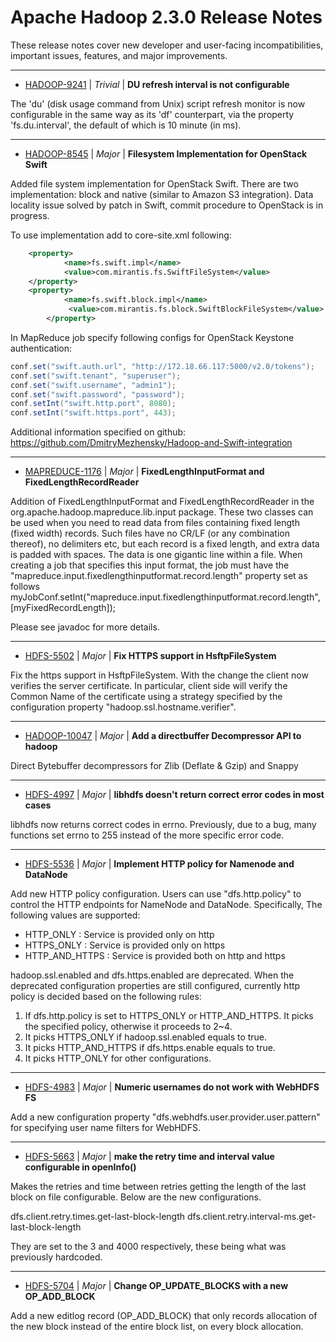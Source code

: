 
<!---
# Licensed to the Apache Software Foundation (ASF) under one
# or more contributor license agreements.  See the NOTICE file
# distributed with this work for additional information
# regarding copyright ownership.  The ASF licenses this file
# to you under the Apache License, Version 2.0 (the
# "License"); you may not use this file except in compliance
# with the License.  You may obtain a copy of the License at
#
#     http://www.apache.org/licenses/LICENSE-2.0
#
# Unless required by applicable law or agreed to in writing, software
# distributed under the License is distributed on an "AS IS" BASIS,
# WITHOUT WARRANTIES OR CONDITIONS OF ANY KIND, either express or implied.
# See the License for the specific language governing permissions and
# limitations under the License.
-->
# Apache Hadoop  2.3.0 Release Notes

These release notes cover new developer and user-facing incompatibilities, important issues, features, and major improvements.


---

* [HADOOP-9241](https://issues.apache.org/jira/browse/HADOOP-9241) | *Trivial* | **DU refresh interval is not configurable**

The 'du' (disk usage command from Unix) script refresh monitor is now configurable in the same way as its 'df' counterpart, via the property 'fs.du.interval', the default of which is 10 minute (in ms).


---

* [HADOOP-8545](https://issues.apache.org/jira/browse/HADOOP-8545) | *Major* | **Filesystem Implementation for OpenStack Swift**

<!-- markdown -->
Added file system implementation for OpenStack Swift.
There are two implementation: block and native (similar to Amazon S3 integration).
Data locality issue solved by patch in Swift, commit procedure to OpenStack is in progress.

To use implementation add to core-site.xml following:

```xml
	<property>
	        <name>fs.swift.impl</name>
	    	<value>com.mirantis.fs.SwiftFileSystem</value>
	</property>
	<property>
	    	<name>fs.swift.block.impl</name>
	         <value>com.mirantis.fs.block.SwiftBlockFileSystem</value>
        </property>
```

In MapReduce job specify following configs for OpenStack Keystone authentication:

```java
conf.set("swift.auth.url", "http://172.18.66.117:5000/v2.0/tokens");
conf.set("swift.tenant", "superuser");
conf.set("swift.username", "admin1");
conf.set("swift.password", "password");
conf.setInt("swift.http.port", 8080);
conf.setInt("swift.https.port", 443);
```

Additional information specified on github: https://github.com/DmitryMezhensky/Hadoop-and-Swift-integration


---

* [MAPREDUCE-1176](https://issues.apache.org/jira/browse/MAPREDUCE-1176) | *Major* | **FixedLengthInputFormat and FixedLengthRecordReader**

Addition of FixedLengthInputFormat and FixedLengthRecordReader in the org.apache.hadoop.mapreduce.lib.input package. These two classes can be used when you need to read data from files containing fixed length (fixed width) records. Such files have no CR/LF (or any combination thereof), no delimiters etc, but each record is a fixed length, and extra data is padded with spaces. The data is one gigantic line within a file. When creating a job that specifies this input format, the job must have the "mapreduce.input.fixedlengthinputformat.record.length" property set as follows myJobConf.setInt("mapreduce.input.fixedlengthinputformat.record.length",[myFixedRecordLength]);

Please see javadoc for more details.


---

* [HDFS-5502](https://issues.apache.org/jira/browse/HDFS-5502) | *Major* | **Fix HTTPS support in HsftpFileSystem**

Fix the https support in HsftpFileSystem. With the change the client now verifies the server certificate. In particular, client side will verify the Common Name of the certificate using a strategy specified by the configuration property "hadoop.ssl.hostname.verifier".


---

* [HADOOP-10047](https://issues.apache.org/jira/browse/HADOOP-10047) | *Major* | **Add a directbuffer Decompressor API to hadoop**

Direct Bytebuffer decompressors for Zlib (Deflate & Gzip) and Snappy


---

* [HDFS-4997](https://issues.apache.org/jira/browse/HDFS-4997) | *Major* | **libhdfs doesn't return correct error codes in most cases**

libhdfs now returns correct codes in errno. Previously, due to a bug, many functions set errno to 255 instead of the more specific error code.


---

* [HDFS-5536](https://issues.apache.org/jira/browse/HDFS-5536) | *Major* | **Implement HTTP policy for Namenode and DataNode**

Add new HTTP policy configuration. Users can use "dfs.http.policy" to control the HTTP endpoints for NameNode and DataNode. Specifically, The following values are supported:
- HTTP\_ONLY : Service is provided only on http
- HTTPS\_ONLY : Service is provided only on https
- HTTP\_AND\_HTTPS : Service is provided both on http and https

hadoop.ssl.enabled and dfs.https.enabled are deprecated. When the deprecated configuration properties are still configured, currently http policy is decided based on the following rules:
1. If dfs.http.policy is set to HTTPS\_ONLY or HTTP\_AND\_HTTPS. It picks the specified policy, otherwise it proceeds to 2~4.
2. It picks HTTPS\_ONLY if hadoop.ssl.enabled equals to true.
3. It picks HTTP\_AND\_HTTPS if dfs.https.enable equals to true.
4. It picks HTTP\_ONLY for other configurations.


---

* [HDFS-4983](https://issues.apache.org/jira/browse/HDFS-4983) | *Major* | **Numeric usernames do not work with WebHDFS FS**

Add a new configuration property "dfs.webhdfs.user.provider.user.pattern" for specifying user name filters for WebHDFS.


---

* [HDFS-5663](https://issues.apache.org/jira/browse/HDFS-5663) | *Major* | **make the retry time and interval value configurable in openInfo()**

Makes the retries and time between retries getting the length of the last block on file configurable.  Below are the new configurations.

dfs.client.retry.times.get-last-block-length
dfs.client.retry.interval-ms.get-last-block-length

They are set to the 3 and 4000 respectively, these being what was previously hardcoded.


---

* [HDFS-5704](https://issues.apache.org/jira/browse/HDFS-5704) | *Major* | **Change OP\_UPDATE\_BLOCKS  with a new OP\_ADD\_BLOCK**

Add a new editlog record (OP\_ADD\_BLOCK) that only records allocation of the new block instead of the entire block list, on every block allocation.



